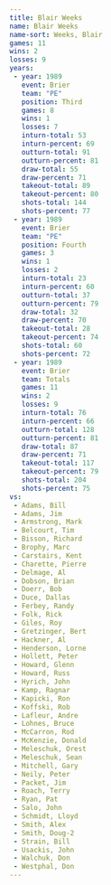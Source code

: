 ```yaml
---
title: Blair Weeks
name: Blair Weeks
name-sort: Weeks, Blair
games: 11
wins: 2
losses: 9
years:
 - year: 1989
   event: Brier
   team: "PE"
   position: Third
   games: 8
   wins: 1
   losses: 7
   inturn-total: 53
   inturn-percent: 69
   outturn-total: 91
   outturn-percent: 81
   draw-total: 55
   draw-percent: 71
   takeout-total: 89
   takeout-percent: 80
   shots-total: 144
   shots-percent: 77
 - year: 1989
   event: Brier
   team: "PE"
   position: Fourth
   games: 3
   wins: 1
   losses: 2
   inturn-total: 23
   inturn-percent: 60
   outturn-total: 37
   outturn-percent: 79
   draw-total: 32
   draw-percent: 70
   takeout-total: 28
   takeout-percent: 74
   shots-total: 60
   shots-percent: 72
 - year: 1989
   event: Brier
   team: Totals
   games: 11
   wins: 2
   losses: 9
   inturn-total: 76
   inturn-percent: 66
   outturn-total: 128
   outturn-percent: 81
   draw-total: 87
   draw-percent: 71
   takeout-total: 117
   takeout-percent: 79
   shots-total: 204
   shots-percent: 75
vs:
 - Adams, Bill
 - Adams, Jim
 - Armstrong, Mark
 - Belcourt, Tim
 - Bisson, Richard
 - Brophy, Marc
 - Carstairs, Kent
 - Charette, Pierre
 - Delmage, Al
 - Dobson, Brian
 - Doerr, Bob
 - Duce, Dallas
 - Ferbey, Randy
 - Folk, Rick
 - Giles, Roy
 - Gretzinger, Bert
 - Hackner, Al
 - Henderson, Lorne
 - Hollett, Peter
 - Howard, Glenn
 - Howard, Russ
 - Hyrich, John
 - Kamp, Ragnar
 - Kapicki, Ron
 - Koffski, Rob
 - Lafleur, Andre
 - Lohnes, Bruce
 - McCarron, Rod
 - McKenzie, Donald
 - Meleschuk, Orest
 - Meleschuk, Sean
 - Mitchell, Gary
 - Neily, Peter
 - Packet, Jim
 - Roach, Terry
 - Ryan, Pat
 - Salo, John
 - Schmidt, Lloyd
 - Smith, Alex
 - Smith, Doug-2
 - Strain, Bill
 - Usackis, John
 - Walchuk, Don
 - Westphal, Don
---
```


